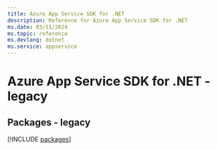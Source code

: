 ```yaml
---
title: Azure App Service SDK for .NET
description: Reference for Azure App Service SDK for .NET
ms.date: 03/11/2024
ms.topic: reference
ms.devlang: dotnet
ms.service: appservice
---
```

# Azure App Service SDK for .NET - legacy
## Packages - legacy
[!INCLUDE [packages](app-service-index.md)]